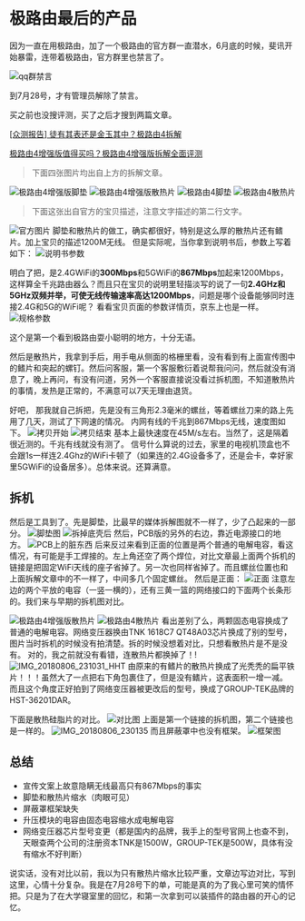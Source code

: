 # 极路由最后的产品

因为一直在用极路由，加了一个极路由的官方群一直潜水，6月底的时候，斐讯开始暴雷，连带着极路由，官方群里也禁言了。

![qq群禁言](./assets/qq群禁言.png)

到7月28号，才有管理员解除了禁言。

买之前也没搜评测，买了之后才搜到两篇文章。

[[众测报告] 徒有其表还是金玉其中？极路由4拆解](http://bbs.zhiyoo.com/thread-12817819-1-1.html)

[极路由4增强版值得买吗？极路由4增强版拆解全面评测](https://www.jb51.net/network/545919.html)

> 下面四张图片均出自上方的拆解文章。

![极路由4增强版脚垫](./assets/极路由4增强版脚垫.png)
![极路由4增强版散热片](./assets/极路由4增强版散热片.jpg)
![极路由4脚垫](./assets/极路由4脚垫.jpg)
![极路由4散热片](./assets/极路由4散热片.jpg)

> 下面这张出自官方的宝贝描述，注意文字描述的第二行文字。

![官方图片](./assets/官方图片.jpg)
脚垫和散热片的做工，确实都很好，特别是这么厚的散热片还有鳍片。加上宝贝的描述1200M无线。
但是实际呢，当你拿到说明书后，参数上写着如下：
![说明书参数](./assets/IMG_20180731_213503.jpg)

明白了把，是2.4GWiFi的**300Mbps**和5GWiFi的**867Mbps**加起来1200Mbps，这样算全千兆路由器么？而且只在宝贝的说明里轻描淡写的说了一句**2.4GHz和5GHz双频并举，可使无线传输速率高达1200Mbps**，问题是哪个设备能够同时连接2.4G和5G的WiFi呢？
看看宝贝页面的参数详情页，京东上也是一样。
![规格参数](./assets/规格参数.png)

这个是第一个看到极路由耍小聪明的地方，十分无语。

然后是散热片，我拿到手后，用手电从侧面的格栅里看，没有看到有上面宣传图中的鳍片和突起的螺钉。然后问客服，第一个客服敷衍着说帮我问问，然后就没有消息了，晚上再问，有没有问道，另外一个客服直接说没看过拆机图，不知道散热片的事情，发热是正常的，不满意可以7天无理由退货。

好吧， 那我就自己拆把，先是没有三角形2.3毫米的螺丝，等着螺丝刀来的路上先用了几天，测试了下网速的情况。
内网有线的千兆到867Mbps无线，速度图如下。
![拷贝开始](./assets/IMG_20180730_153303.jpg)
![拷贝结束](./assets/IMG_20180730_153515_HDR.jpg)
基本上最快速度在45M/s左右。当然了，这是隔着很近测的。千兆有线就没有测了。
信号什么算说的过去，家里的电视机顶盒也不会跟1s一样连2.4Ghz的WiFi卡顿了（如果连的2.4G设备多了，还是会卡，幸好家里5GWiFi的设备居多）。总体来说。还算满意。

## 拆机

然后是工具到了。先是脚垫，比最早的媒体拆解图就不一样了，少了凸起来的一部分。
![脚垫图](./assets/IMG_20180806_225212_HHT.jpg)
![拆掉底壳后](./assets/拆掉底壳后.jpg)
然后，PCB版的另外的右边，靠近电源接口的地方。
![PCB上的脏东西](./assets/PCB上的脏东西.jpg)
后来反过来看到正面的位置是两个普通的电解电容，看这情况，有可能是手工焊接的。左上角还空了两个焊位，对比文章最上面两个拆机的链接是把固定WiFi天线的座子省掉了。另一次也同样省掉了。而且螺丝位置也和上面拆解文章中的不一样了，中间多几个固定螺丝。
然后是正面：
![正面](./assets/IMG_20180806_230043.jpg)
注意左边的两个平放的电容（一竖一横的），还有三黄一篮的网络接口的下面两个长条形的。我们来与早期的拆机图对比。

![极路由4增强版散热片](./assets/极路由4增强版散热片.jpg)
![极路由4散热片](./assets/极路由4散热片.jpg)
看出差别了么，两颗固态电容换成了普通的电解电容。网络变压器换由TNK 1618C7 QT48A03芯片换成了别的型号，图片当时拆机的时候没有拍清楚。拆的时候没想着对比，只想看散热片是不是没有。
对的，我之前就没有看错，连散热片都换掉了！!
![IMG_20180806_231031_HHT](./assets/IMG_20180806_231031_HHT.jpg)
由原来的有鳍片的散热片换成了光秃秃的扁平铁片！！！虽然大了一点把右下角包裹住了，但是没有鳍片，这表面积一增一减。
而且这个角度正好拍到了网络变压器被更改后的型号，换成了GROUP-TEK品牌的HST-36201DAR。

下面是散热硅脂片的对比。
![对比图](./assets/对比图.jpg)
上面是第一个链接的拆机图，第二个链接也是一样的。
![IMG_20180806_230135](./assets/IMG_20180806_230135.jpg)
而且屏蔽罩中也没有框架。
![框架图](./assets/框架图.jpg)

## 总结

- 宣传文案上故意隐瞒无线最高只有867Mbps的事实
- 脚垫和散热片缩水（肉眼可见）
- 屏蔽罩框架缺失
- 升压模块的电容由固态电容缩水成电解电容
- 网络变压器芯片型号变更（都是国内的品牌，我手上的型号官网上也查不到，天眼查两个公司的注册资本TNK是1500W，GROUP-TEK是500W，具体有没有缩水不好判断）

说实话，没有对比以前，我以为只有散热片缩水比较严重，文章边写边对比，写到这里，心情十分复杂。我是在7月28号下的单，可能是真的为了我心里可笑的情怀把。只是为了在大学寝室里的回忆，和第一次拿到可以装插件的路由器的开心的记忆。